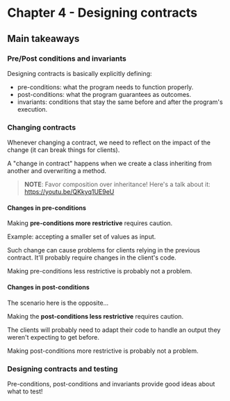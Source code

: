 # Chapter 4 - Designing contracts

## Main takeaways

### Pre/Post conditions and invariants

Designing contracts is basically explicitly defining:

- pre-conditions: what the program needs to function properly.
- post-conditions: what the program guarantees as outcomes.
- invariants: conditions that stay the same before and after the program's execution.

### Changing contracts

Whenever changing a contract, we need to reflect on the impact of the change
(it can break things for clients).

A "change in contract" happens when we create a class inheriting from
another and overwriting a method.

> **NOTE**: Favor composition over inheritance! Here's a talk about it: <https://youtu.be/QKkyq1UE9eU>

#### Changes in pre-conditions

Making **pre-conditions more restrictive** requires caution.

Example: accepting a smaller set of values as input.

Such change can cause problems for clients relying in the previous contract.
It'll probably require changes in the client's code.

Making pre-conditions less restrictive is probably not a problem.

#### Changes in post-conditions

The scenario here is the opposite...

Making the **post-conditions less restrictive** requires caution.

The clients will probably need to adapt their code to handle an output they
weren't expecting to get before.

Making post-conditions more restrictive is probably not a problem.

### Designing contracts and testing

Pre-conditions, post-conditions and invariants provide good ideas about what to test!
